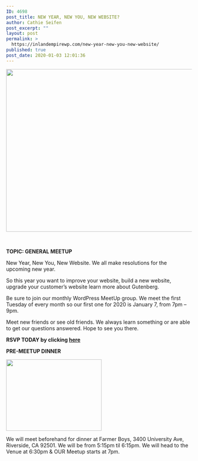 ```yaml
---
ID: 4698
post_title: NEW YEAR, NEW YOU, NEW WEBSITE?
author: Cathie Seifen
post_excerpt: ""
layout: post
permalink: >
  https://inlandempirewp.com/new-year-new-you-new-website/
published: true
post_date: 2020-01-03 12:01:36
---
```

<img class="alignnone wp-image-4660" src="https://inlandempirewp.com/wp-content/uploads/2019/08/IEWP-General-Meetup-Banner-300x169.png" alt="" width="785" height="442" />

&nbsp;

<strong>TOPIC: GENERAL MEETUP</strong>

New Year, New You, New Website. We all make resolutions for the upcoming new year.

So this year you want to improve your website, build a new website, upgrade your customer’s website learn more about Gutenberg.

Be sure to join our monthly WordPress MeetUp group. We meet the first Tuesday of every month so our first one for 2020 is January 7, from 7pm – 9pm.

Meet new friends or see old friends. We always learn something or are able to get our questions answered. Hope to see you there.

<strong>RSVP T</strong><strong>ODAY by clicking <a href="https://www.meetup.com/inlandempirewp/events/jpmnspybccbkb/">here</a></strong>

<strong>PRE-MEETUP </strong><strong>DINNER</strong>

<img class="alignnone size-full wp-image-4701" src="https://inlandempirewp.com/wp-content/uploads/2019/12/Farmer-Boys.jpg" alt="" width="259" height="194" />

We will meet beforehand for dinner at Farmer Boys, 3400 University Ave, Riverside, CA 92501. We will be from 5:15pm til 6:15pm. We will head to the Venue at 6:30pm &amp; OUR Meetup starts at 7pm.